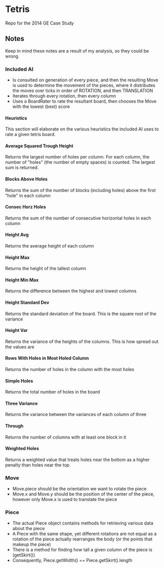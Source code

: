 # Tetris #
Repo for the 2014 GE Case Study

## Notes ##
Keep in mind these notes are a result of my analysis, so they could be wrong
### Included AI ###
- Is consulted on generation of every piece, and then the resulting Move is used to determine the movement of the pieces,
    where it distributes the moves over ticks in order of ROTATION, and then TRANSLATION
- Iterates through every rotation, then every column
- Uses a BoardRater to rate the resultant board, then chooses the Move with the lowest (best) score

#### Heuristics ####
This section will elaborate on the various heuristics the included AI uses to rate a given tetris board.

#### Average Squared Trough Height ####
Returns the largest number of holes per column.
For each column, the number of "holes" (the number of empty spaces) is counted. The largest sum is returned.

#### Blocks Above Holes ####
Returns the sum of the number of blocks (including holes) above the first "hole" in each column

#### Consec Horz Holes ####
Returns the sum of the number of consecutive horizontal holes in each column

#### Height Avg ####
Returns the average height of each column

#### Height Max ####
Returns the height of the tallest column

#### Height Min Max ####
Returns the difference between the highest and lowest columns

#### Height Standard Dev ####
Returns the standard deviation of the board. This is the square root of the variance

#### Height Var ####
Returns the variance of the heights of the columns. This is how spread out the values are

#### Rows With Holes in Most Holed Column ####
Returns the number of holes in the column with the most holes

#### Simple Holes ####
Returns the total number of holes in the board

#### Three Variance ####
Returns the variance between the variances of each column of three

#### Through ####
Returns the number of columns with at least one block in it

#### Weighted Holes ####
Returns a weighted value that treats holes near the bottom as a higher penalty than holes near the top

### Move ###
- Move.piece should be the orientation we want to rotate the piece
- Move.x and Move.y should be the position of the center of the piece, however only Move.x is used to translate the piece

### Piece ###
- The actual Piece object contains methods for retrieving various data about the piece
- A Piece with the same shape, yet different rotations are not equal as a rotation of the piece actually rearranges the
    body (or the points that makeup the piece)
- There is a method for finding how tall a given column of the piece is (getSkirt())
- Consequently, Piece.getWidth() == Piece.getSkirt().length
